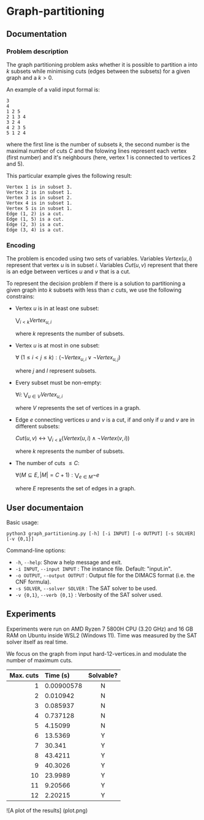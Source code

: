 # Graph-partitioning

## Documentation

### Problem description

The graph partitioning problem asks whether it is possible to partition a into $k$ subsets while minimising cuts (edges between the subsets) for a given graph and a $k > 0$.

An example of a valid input formal is:

```
3
4
1 2 5
2 1 3 4
3 2 4
4 2 3 5
5 1 2 4
```
where the first line is the number of subsets $k$, the second number is the maximal number of cuts $C$ and the folowing lines represent each vertex (first number) and it's neighbours (here, vertex $1$ is connected to vertices $2$ and $5$).

This particular example gives the following result:

```
Vertex 1 is in subset 3.
Vertex 2 is in subset 1.
Vertex 3 is in subset 2.
Vertex 4 is in subset 1.
Vertex 5 is in subset 1.
Edge (1, 2) is a cut.
Edge (1, 5) is a cut.
Edge (2, 3) is a cut.
Edge (3, 4) is a cut.
```

### Encoding

The problem is encoded using two sets of variables. Variables $Vertex(u, i)$ represent that vertex $u$ is in subset $i$. Variables $Cut(u, v)$ represent that there is an edge between vertices $u$ and $v$ that is a cut.

To represent the decision problem if there is a solution to partitioning a given graph into $k$ subsets with less than $c$ cuts, we use the following constrains:

- Vertex $u$ is in at least one subset:

    $\bigvee_{i<k} Vertex_{u,i}$
    
    where $k$ represents the number of subsets.

- Vertex $u$ is at most in one subset:

    $\forall{\ (1\le i< j\le k)}:(\neg Vertex_{u,i} \vee \neg Vertex_{u,j})$

    where $j$ and $l$ represent subsets.

- Every subset must be non-empty:

    $\forall{i}:\ \bigvee_{u\in V} Vertex_{u,i}$

    where $V$ represents the set of vertices in a graph.

- Edge $e$ connecting vertices $u$ and $v$ is a cut, if and only if $u$ and $v$ are in different subsets:

    $Cut(u,v) \leftrightarrow \bigvee_{i < k} (Vertex(u, i) \land \neg Vertex(v, i))$ 
    
    where $k$ represents the number of subsets.

- The number of cuts $\le C$:

    $\forall (M\subseteq E, |M| = C + 1):\bigvee_{e \in M}\neg e$

    where $E$ represents the set of edges in a graph.

## User documentaion
Basic usage:
```
python3 graph_partitioning.py [-h] [-i INPUT] [-o OUTPUT] [-s SOLVER] [-v {0,1}]
```

Command-line options:

* `-h`, `--help`: Show a help message and exit.
* `-i INPUT`, `--input INPUT` : The instance file. Default: "input.in".
* `-o OUTPUT`, `--output OUTPUT` : Output file for the DIMACS format (i.e. the CNF formula).
* `-s SOLVER`, `--solver SOLVER` : The SAT solver to be used.
*  `-v {0,1}`, `--verb {0,1}` :  Verbosity of the SAT solver used.

## Experiments

Experiments were run on AMD Ryzen 7 5800H CPU (3.20 GHz) and 16 GB RAM on Ubuntu inside WSL2 (Windows 11). Time was measured by the SAT solver itself as real time.

We focus on the graph from input hard-12-vertices.in and modulate the number of maximum cuts.

| Max. cuts | Time (s) | Solvable? |
| --------: | :------- | :-------: |
| 1 | 0.00900578 | N |
| 2 | 0.010942 | N |
| 3 | 0.085937 | N |
| 4 | 0.737128 | N |
| 5 | 4.15099 | N |
| 6 | 13.5369 | Y |
| 7 | 30.341 | Y |
| 8 | 43.4211 | Y |
| 9 | 40.3026 | Y |
| 10 |23.9989 | Y |
| 11 | 9.20566 | Y |
| 12 | 2.20215 | Y |

![A plot of the results] (plot.png)
